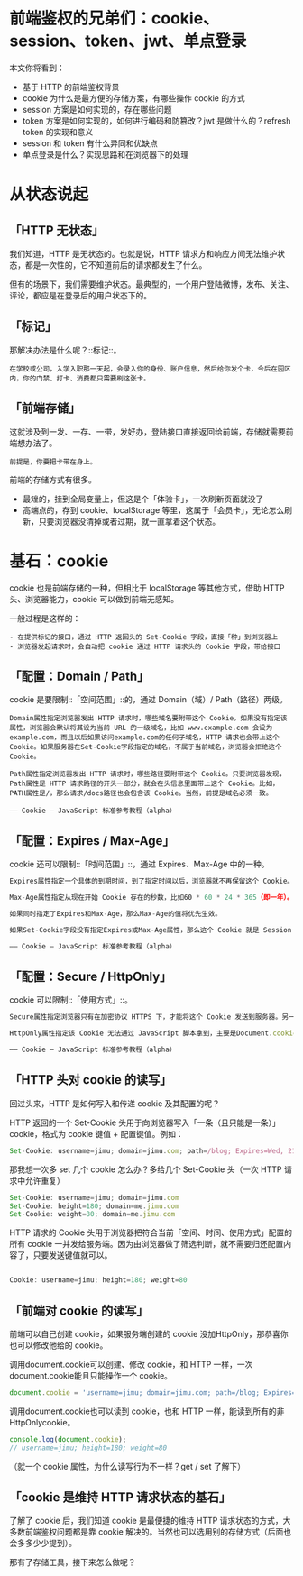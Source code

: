 # 前端鉴权的兄弟们：cookie、session、token、jwt、单点登录

本文你将看到：
 - 基于 HTTP 的前端鉴权背景
 - cookie 为什么是最方便的存储方案，有哪些操作 cookie 的方式
 - session 方案是如何实现的，存在哪些问题
 - token 方案是如何实现的，如何进行编码和防篡改？jwt 是做什么的？refresh token 的实现和意义
 - session 和 token 有什么异同和优缺点
 - 单点登录是什么？实现思路和在浏览器下的处理



# 从状态说起

## 「HTTP 无状态」

我们知道，HTTP 是无状态的。也就是说，HTTP 请求方和响应方间无法维护状态，都是一次性的，它不知道前后的请求都发生了什么。

但有的场景下，我们需要维护状态。最典型的，一个用户登陆微博，发布、关注、评论，都应是在登录后的用户状态下的。

## 「标记」

那解决办法是什么呢？::标记::。


```
在学校或公司，入学入职那一天起，会录入你的身份、账户信息，然后给你发个卡，今后在园区内，你的门禁、打卡、消费都只需要刷这张卡。
```

## 「前端存储」

这就涉及到一发、一存、一带，发好办，登陆接口直接返回给前端，存储就需要前端想办法了。

```
前提是，你要把卡带在身上。
```

前端的存储方式有很多。

   -  最矬的，挂到全局变量上，但这是个「体验卡」，一次刷新页面就没了
   -  高端点的，存到 cookie、localStorage 等里，这属于「会员卡」，无论怎么刷新，只要浏览器没清掉或者过期，就一直拿着这个状态。

# 基石：cookie

cookie 也是前端存储的一种，但相比于 localStorage 等其他方式，借助 HTTP 头、浏览器能力，cookie 可以做到前端无感知。

一般过程是这样的：

    - 在提供标记的接口，通过 HTTP 返回头的 Set-Cookie 字段，直接「种」到浏览器上
    - 浏览器发起请求时，会自动把 cookie 通过 HTTP 请求头的 Cookie 字段，带给接口

## 「配置：Domain / Path」

cookie 是要限制::「空间范围」::的，通过 Domain（域）/ Path（路径）两级。

```
Domain属性指定浏览器发出 HTTP 请求时，哪些域名要附带这个 Cookie。如果没有指定该属性，浏览器会默认将其设为当前 URL 的一级域名，比如 www.example.com 会设为 example.com，而且以后如果访问example.com的任何子域名，HTTP 请求也会带上这个 Cookie。如果服务器在Set-Cookie字段指定的域名，不属于当前域名，浏览器会拒绝这个 Cookie。

Path属性指定浏览器发出 HTTP 请求时，哪些路径要附带这个 Cookie。只要浏览器发现，Path属性是 HTTP 请求路径的开头一部分，就会在头信息里面带上这个 Cookie。比如，PATH属性是/，那么请求/docs路径也会包含该 Cookie。当然，前提是域名必须一致。

—— Cookie — JavaScript 标准参考教程（alpha）
```


## 「配置：Expires / Max-Age」

cookie 还可以限制::「时间范围」::，通过 Expires、Max-Age 中的一种。

```javascript
Expires属性指定一个具体的到期时间，到了指定时间以后，浏览器就不再保留这个 Cookie。它的值是 UTC 格式。如果不设置该属性，或者设为null，Cookie 只在当前会话（session）有效，浏览器窗口一旦关闭，当前 Session 结束，该 Cookie 就会被删除。另外，浏览器根据本地时间，决定 Cookie 是否过期，由于本地时间是不精确的，所以没有办法保证 Cookie 一定会在服务器指定的时间过期。

Max-Age属性指定从现在开始 Cookie 存在的秒数，比如60 * 60 * 24 * 365（即一年）。过了这个时间以后，浏览器就不再保留这个 Cookie。

如果同时指定了Expires和Max-Age，那么Max-Age的值将优先生效。

如果Set-Cookie字段没有指定Expires或Max-Age属性，那么这个 Cookie 就是 Session Cookie，即它只在本次对话存在，一旦用户关闭浏览器，浏览器就不会再保留这个 Cookie。

—— Cookie — JavaScript 标准参考教程（alpha）
```

## 「配置：Secure / HttpOnly」

cookie 可以限制::「使用方式」::。

```javascript
Secure属性指定浏览器只有在加密协议 HTTPS 下，才能将这个 Cookie 发送到服务器。另一方面，如果当前协议是 HTTP，浏览器会自动忽略服务器发来的Secure属性。该属性只是一个开关，不需要指定值。如果通信是 HTTPS 协议，该开关自动打开。

HttpOnly属性指定该 Cookie 无法通过 JavaScript 脚本拿到，主要是Document.cookie属性、XMLHttpRequest对象和 Request API 都拿不到该属性。这样就防止了该 Cookie 被脚本读到，只有浏览器发出 HTTP 请求时，才会带上该 Cookie。

—— Cookie — JavaScript 标准参考教程（alpha）
```

## 「HTTP 头对 cookie 的读写」

回过头来，HTTP 是如何写入和传递 cookie 及其配置的呢？

HTTP 返回的一个 Set-Cookie 头用于向浏览器写入「一条（且只能是一条）」cookie，格式为 cookie 键值 + 配置键值。例如：

```javascript
Set-Cookie: username=jimu; domain=jimu.com; path=/blog; Expires=Wed, 21 Oct 2015 07:28:00 GMT; Secure; HttpOnly 
```

那我想一次多 set 几个 cookie 怎么办？多给几个 Set-Cookie 头（一次 HTTP 请求中允许重复）

```javascript
Set-Cookie: username=jimu; domain=jimu.com
Set-Cookie: height=180; domain=me.jimu.com
Set-Cookie: weight=80; domain=me.jimu.com 
```

HTTP 请求的 Cookie 头用于浏览器把符合当前「空间、时间、使用方式」配置的所有 cookie 一并发给服务端。因为由浏览器做了筛选判断，就不需要归还配置内容了，只要发送键值就可以。

```javascript

Cookie: username=jimu; height=180; weight=80
```

## 「前端对 cookie 的读写」

前端可以自己创建 cookie，如果服务端创建的 cookie 没加HttpOnly，那恭喜你也可以修改他给的 cookie。

调用document.cookie可以创建、修改 cookie，和 HTTP 一样，一次document.cookie能且只能操作一个 cookie。

```javascript
document.cookie = 'username=jimu; domain=jimu.com; path=/blog; Expires=Wed, 21 Oct 2015 07:28:00 GMT; Secure; HttpOnly'; 
```

调用document.cookie也可以读到 cookie，也和 HTTP 一样，能读到所有的非HttpOnlycookie。

```javascript
console.log(document.cookie);
// username=jimu; height=180; weight=80 
```

（就一个 cookie 属性，为什么读写行为不一样？get / set 了解下）


## 「cookie 是维持 HTTP 请求状态的基石」

了解了 cookie 后，我们知道 cookie 是最便捷的维持 HTTP 请求状态的方式，大多数前端鉴权问题都是靠 cookie 解决的。当然也可以选用别的存储方式（后面也会多多少少提到）。

那有了存储工具，接下来怎么做呢？




